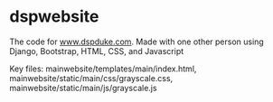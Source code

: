 # dspwebsite

The code for www.dspduke.com. Made with one other person using Django, Bootstrap, HTML, CSS, and Javascript

Key files:
mainwebsite/templates/main/index.html, 
mainwebsite/static/main/css/grayscale.css, 
mainwebsite/static/main/js/grayscale.js

